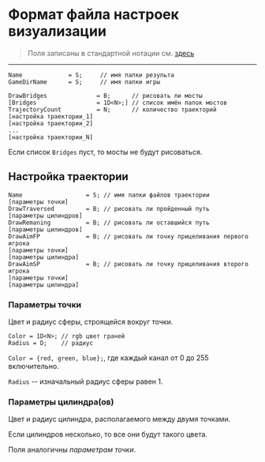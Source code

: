 # Формат файла настроек визуализации

> Поля записаны в стандартной нотации см. [здесь](./DataFormat.md)

---

```
Name             = S;     // имя папки результа
GameDirName      = S;     // имя папки игры

DrawBridges              = B;      // рисовать ли мосты
[Bridges                 = 1D<N>;] // список имён папок мостов
TrajectoryCount          = N;      // количество траекторий
[настройка траектории_1]
[настройка траектории_2]
...
[настройка траектории_N]
```

Если список `Bridges` пуст, то мосты не будут рисоваться.

## Настройка траектории

```
Name                  = S; // имя папки файлов траектории
[параметры точки]
DrawTraversed         = B; // рисовать ли пройденный путь
[параметры цилиндров]
DrawRemaning          = B; // рисовать ли оставшийся путь
[параметры цилиндров]
DrawAimFP             = B; // рисовать ли точку прицеливания первого игрока
[параметры точки]
[параметры цилиндра]
DrawAimSP             = B; // рисовать ли точку прицеливания второго игрока
[параметры точки]
[параметры цилиндра]
```

### Параметры точки

Цвет и радиус сферы, строящейся вокруг точки.

```
Color = 1D<N>; // rgb цвет граней
Radius = D;    // радиус
```

`Color = {red, green, blue};`, где каждый канал от 0 до 255 включительно.

`Radius` -- изначальный радиус сферы равен 1.

### Параметры цилиндра(ов)

Цвет и радиус цилиндра, располагаемого между двумя точками.

Если цилиндров несколько, то все они будут такого цвета.

Поля аналогичны _параметрам точки_.
